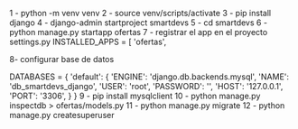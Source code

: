 1 - python -m venv venv
2 - source venv/scripts/activate
3 - pip install django
4 - django-admin startproject smartdevs
5 - cd smartdevs
6 - python manage.py startapp ofertas
7 - registrar el app en el proyecto
settings.py
INSTALLED_APPS = [
    'ofertas',

8- configurar base de datos

DATABASES = {
    'default': {
        'ENGINE': 'django.db.backends.mysql',
        'NAME': 'db_smartdevs_django',
        'USER': 'root',
        'PASSWORD': '',
        'HOST': '127.0.0.1',
        'PORT': '3306',
    }
}
9 - pip install mysqlclient
10 - python manage.py inspectdb > ofertas/models.py
11 - python manage.py migrate
12 - python manage.py createsuperuser

